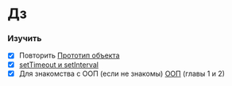 # Дз

### Изучить

- [x] Повторить [Прототип объекта](https://learn.javascript.ru/prototype)
- [x] [setTimeout и setInterval](https://learn.javascript.ru/settimeout-setinterval)
- [x] Для знакомства с ООП (если не знакомы) [ООП](https://learn.javascript.ru/oop) (главы 1 и 2)
